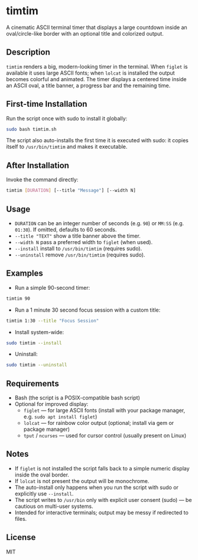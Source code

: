# timtim

A cinematic ASCII terminal timer that displays a large countdown inside an oval/circle-like border with an optional title and colorized output.

## Description

`timtim` renders a big, modern-looking timer in the terminal. When `figlet` is available it uses large ASCII fonts; when `lolcat` is installed the output becomes colorful and animated. The timer displays a centered time inside an ASCII oval, a title banner, a progress bar and the remaining time.

## First-time Installation

Run the script once with sudo to install it globally:

```bash
sudo bash timtim.sh
```

The script also auto-installs the first time it is executed with sudo: it copies itself to `/usr/bin/timtim` and makes it executable.

## After Installation

Invoke the command directly:

```bash
timtim [DURATION] [--title "Message"] [--width N]
```

## Usage

- `DURATION` can be an integer number of seconds (e.g. `90`) or `MM:SS` (e.g. `01:30`). If omitted, defaults to 60 seconds.
- `--title "TEXT"` show a title banner above the timer.
- `--width N` pass a preferred width to `figlet` (when used).
- `--install` install to `/usr/bin/timtim` (requires sudo).
- `--uninstall` remove `/usr/bin/timtim` (requires sudo).

## Examples

- Run a simple 90-second timer:

```bash
timtim 90
```

- Run a 1 minute 30 second focus session with a custom title:

```bash
timtim 1:30 --title "Focus Session"
```

- Install system-wide:

```bash
sudo timtim --install
```

- Uninstall:

```bash
sudo timtim --uninstall
```

## Requirements

- Bash (the script is a POSIX-compatible bash script)
- Optional for improved display:
  - `figlet` — for large ASCII fonts (install with your package manager, e.g. `sudo apt install figlet`)
  - `lolcat` — for rainbow color output (optional; install via gem or package manager)
  - `tput` / `ncurses` — used for cursor control (usually present on Linux)

## Notes

- If `figlet` is not installed the script falls back to a simple numeric display inside the oval border.
- If `lolcat` is not present the output will be monochrome.
- The auto-install only happens when you run the script with sudo or explicitly use `--install`.
- The script writes to `/usr/bin` only with explicit user consent (sudo) — be cautious on multi-user systems.
- Intended for interactive terminals; output may be messy if redirected to files.

## License

MIT
